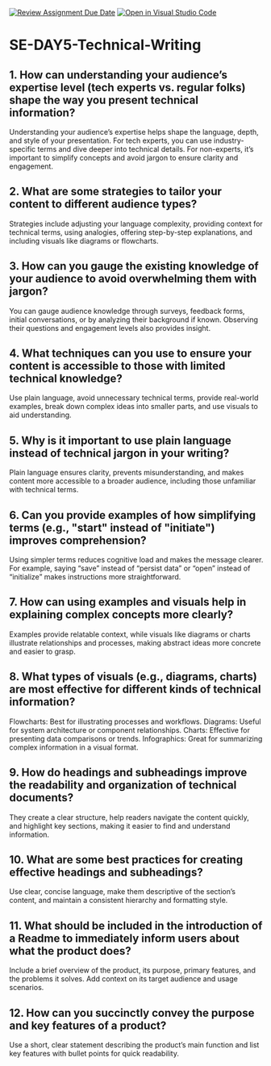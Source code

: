 [![Review Assignment Due Date](https://classroom.github.com/assets/deadline-readme-button-22041afd0340ce965d47ae6ef1cefeee28c7c493a6346c4f15d667ab976d596c.svg)](https://classroom.github.com/a/zsAR-pyY)
[![Open in Visual Studio Code](https://classroom.github.com/assets/open-in-vscode-2e0aaae1b6195c2367325f4f02e2d04e9abb55f0b24a779b69b11b9e10269abc.svg)](https://classroom.github.com/online_ide?assignment_repo_id=18516064&assignment_repo_type=AssignmentRepo)
# SE-DAY5-Technical-Writing
## 1. How can understanding your audience’s expertise level (tech experts vs. regular folks) shape the way you present technical information?
Understanding your audience’s expertise helps shape the language, depth, and style of your presentation. For tech experts, you can use industry-specific terms and dive deeper into technical details. For non-experts, it’s important to simplify concepts and avoid jargon to ensure clarity and engagement.

## 2. What are some strategies to tailor your content to different audience types?
Strategies include adjusting your language complexity, providing context for technical terms, using analogies, offering step-by-step explanations, and including visuals like diagrams or flowcharts.

## 3. How can you gauge the existing knowledge of your audience to avoid overwhelming them with jargon?
You can gauge audience knowledge through surveys, feedback forms, initial conversations, or by analyzing their background if known. Observing their questions and engagement levels also provides insight.

## 4. What techniques can you use to ensure your content is accessible to those with limited technical knowledge?
Use plain language, avoid unnecessary technical terms, provide real-world examples, break down complex ideas into smaller parts, and use visuals to aid understanding.

## 5. Why is it important to use plain language instead of technical jargon in your writing?
Plain language ensures clarity, prevents misunderstanding, and makes content more accessible to a broader audience, including those unfamiliar with technical terms.

## 6. Can you provide examples of how simplifying terms (e.g., "start" instead of "initiate") improves comprehension?
Using simpler terms reduces cognitive load and makes the message clearer. For example, saying “save” instead of “persist data” or “open” instead of “initialize” makes instructions more straightforward.

## 7. How can using examples and visuals help in explaining complex concepts more clearly?
Examples provide relatable context, while visuals like diagrams or charts illustrate relationships and processes, making abstract ideas more concrete and easier to grasp.

## 8. What types of visuals (e.g., diagrams, charts) are most effective for different kinds of technical information?
Flowcharts: Best for illustrating processes and workflows.
Diagrams: Useful for system architecture or component relationships.
Charts: Effective for presenting data comparisons or trends.
Infographics: Great for summarizing complex information in a visual format.

## 9. How do headings and subheadings improve the readability and organization of technical documents?
They create a clear structure, help readers navigate the content quickly, and highlight key sections, making it easier to find and understand information.

## 10. What are some best practices for creating effective headings and subheadings?
Use clear, concise language, make them descriptive of the section’s content, and maintain a consistent hierarchy and formatting style.

## 11. What should be included in the introduction of a Readme to immediately inform users about what the product does?
Include a brief overview of the product, its purpose, primary features, and the problems it solves. Add context on its target audience and usage scenarios.

## 12. How can you succinctly convey the purpose and key features of a product?
Use a short, clear statement describing the product’s main function and list key features with bullet points for quick readability.
